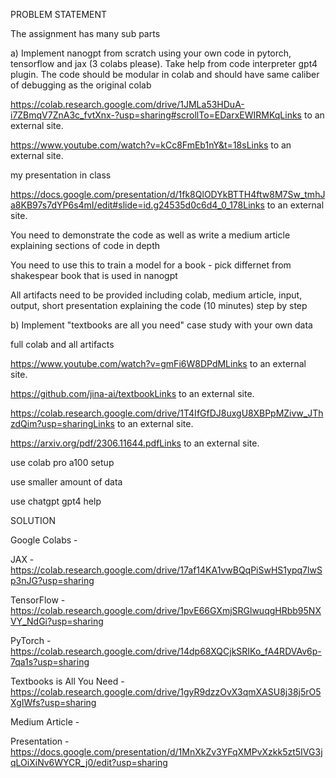 PROBLEM STATEMENT

The assignment has many sub parts

 

a) Implement nanogpt from scratch using your own code in pytorch, tensorflow and jax (3 colabs please). Take help from code interpreter gpt4 plugin. The code should be modular in colab and should have same caliber of debugging as the original colab 

 

https://colab.research.google.com/drive/1JMLa53HDuA-i7ZBmqV7ZnA3c_fvtXnx-?usp=sharing#scrollTo=EDarxEWIRMKqLinks to an external site.

https://www.youtube.com/watch?v=kCc8FmEb1nY&t=18sLinks to an external site.


my presentation in class

https://docs.google.com/presentation/d/1fk8QlODYkBTTH4ftw8M7Sw_tmhJa8KB97s7dYP6s4mI/edit#slide=id.g24535d0c6d4_0_178Links to an external site.

 

You need to demonstrate the code as well as write a medium article explaining sections of code in depth

 

You need to use this to train a model for a book - pick differnet from shakespear book that is used in nanogpt

All artifacts need to be provided including colab, medium article, input, output, short presentation explaining the code (10 minutes) step by step

 

b) Implement "textbooks are all you need" case study with your own data

full colab and all artifacts

https://www.youtube.com/watch?v=gmFi6W8DPdMLinks to an external site.


 

https://github.com/jina-ai/textbookLinks to an external site.

 

https://colab.research.google.com/drive/1T4IfGfDJ8uxgU8XBPpMZivw_JThzdQim?usp=sharingLinks to an external site.

 

https://arxiv.org/pdf/2306.11644.pdfLinks to an external site.

 

use colab pro a100 setup

 

use smaller amount of data

 

use chatgpt gpt4 help 



SOLUTION

Google Colabs - 

JAX - https://colab.research.google.com/drive/17af14KA1vwBQqPiSwHS1ypq7lwSp3nJG?usp=sharing

TensorFlow - https://colab.research.google.com/drive/1pvE66GXmjSRGlwuqgHRbb95NXVY_NdGi?usp=sharing

PyTorch - https://colab.research.google.com/drive/14dp68XQCjkSRIKo_fA4RDVAv6p-7qa1s?usp=sharing

Textbooks is All You Need - https://colab.research.google.com/drive/1gyR9dzzOvX3qmXASU8j38j5rO5XgIWfs?usp=sharing

Medium Article - 

Presentation - https://docs.google.com/presentation/d/1MnXkZv3YFqXMPvXzkk5zt5IVG3jqLOiXiNv6WYCR_j0/edit?usp=sharing

